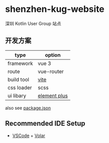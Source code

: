 # shenzhen-kug-website

深圳 Kotlin User Group 站点

## 开发方案

| type | option |
| -- | -- |
| framework | vue 3 |
| route | vue-router |
| build tool | [vite](https://vitejs.dev/) |
| css loader | scss |
| ui libary | [element plus](https://element-plus.gitee.io/zh-CN/) |

also see [package.json](./package.json)

## Recommended IDE Setup

- [VSCode](https://code.visualstudio.com/) + [Volar](https://marketplace.visualstudio.com/items?itemName=johnsoncodehk.volar)
